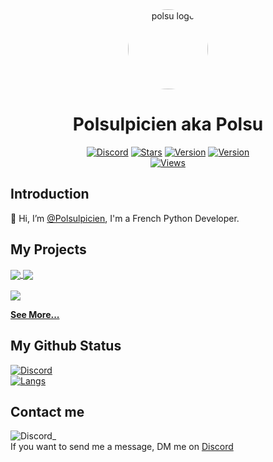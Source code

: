 <!--
  Hi, Please don't remove this line !

  >> Github:  https://github.com/Polsulpicien
  >> Discord: https://discord.gg/xm9QX3Q

  Thanks <3
-->

<div align="center">
    <a href="https://discord.gg/xm9QX3Q"><img src="https://cdn.discordapp.com/avatars/647487369246801921/009169bfef18a1bf4304c0ca62a66c69.png" alt="polsu logo" height="128" style="border-radius: 50%"></a>
    <h1>Polsulpicien aka Polsu</h1>
</div>
<div align="center">
        <a href="https://discord.gg/xm9QX3Q"><img src="https://img.shields.io/discord/761623845119328257?color=blue&label=Discord&logo=discord&style=for-the-badge&logoColor=fff" alt="Discord"></a>
        <a href="https://github.com/Polsulpicien"><img src="https://img.shields.io/github/stars/Polsulpicien?color=yellow&logo=github&style=for-the-badge" alt="Stars"></a>
        <a href="https://github.com/Polsulpicien"><img src="https://img.shields.io/badge/Python-3.9-green?style=for-the-badge&logo=python&logoColor=fff" alt="Version"></a>
        <a href="https://github.com/Polsulpicien"><img src="https://img.shields.io/badge/HTML-5-E34F26?style=for-the-badge&logo=html5&logoColor=fff" alt="Version"></a>
        <br>
        <a href="https://github.com/Polsulpicien"><img src="https://komarev.com/ghpvc/?username=Polsulpicien&color=blue" alt="Views"></a>
</div>

## Introduction

👋 Hi, I’m [@Polsulpicien](https://github.com/Polsulpicien), I'm a French Python Developer.

## My Projects

<a href="https://github.com/Polsulpicien/discord.py-advanced-calculator">
  <img align="center" src="https://github-readme-stats.vercel.app/api/pin/?username=Polsulpicien&repo=discord.py-advanced-calculator&bg_color=30,48eacf,544f96&title_color=fff&text_color=fff&border_color=000000" />
</a>
<a href="https://github.com/Polsulpicien/ip-scanner">
  <img align="center" src="https://github-readme-stats.vercel.app/api/pin/?username=Polsulpicien&repo=ip-scanner&bg_color=30,48eacf,544f96&title_color=fff&text_color=fff&border_color=000000" />
</a>
<br>
<br>
<a href="https://github.com/Polsulpicien/Polsu">
  <img align="center" src="https://github-readme-stats.vercel.app/api/pin/?username=Polsulpicien&repo=Polsu&bg_color=30,48eacf,544f96&title_color=fff&text_color=fff&border_color=000000" />
</a>  

**[See More...](https://github.com/Polsulpicien?tab=repositories)**

## My Github Status

<a href="https://github.com/Polsulpicien"><img src="https://github-readme-stats.vercel.app/api?username=Polsulpicien&bg_color=30,48eacf,544f96&title_color=fff&text_color=fff&border_color=000000" alt="Discord"></a>
<br>
<a href="https://github.com/Polsulpicien"><img src="https://github-readme-stats.vercel.app/api/top-langs/?username=Polsulpicien&bg_color=30,48eacf,544f96&title_color=fff&text_color=fff&border_color=000000" alt="Langs"></a>

## Contact me

![Discord_](https://discord.c99.nl/widget/theme-3/647487369246801921.png)  
If you want to send me a message, DM me on [Discord](https://discord.gg/xm9QX3Q)
